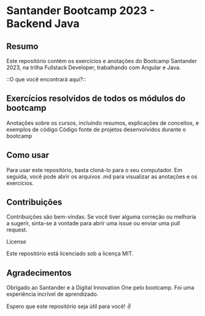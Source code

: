 # Santander Bootcamp 2023 - Backend Java

## Resumo

Este repositório contém os exercícios e anotações do Bootcamp Santander 2023, na trilha Fullstack Developer, trabalhando com Angular e Java.

::O que você encontrará aqui?::

## Exercícios resolvidos de todos os módulos do bootcamp
Anotações sobre os cursos, incluindo resumos, explicações de conceitos, e exemplos de código
Código fonte de projetos desenvolvidos durante o bootcamp

## Como usar

Para usar este repositório, basta cloná-lo para o seu computador. Em seguida, você pode abrir os arquivos .md para visualizar as anotações e os exercícios.

## Contribuições

Contribuições são bem-vindas. Se você tiver alguma correção ou melhoria a sugerir, sinta-se à vontade para abrir uma issue ou enviar uma pull request.

License

Este repositório está licenciado sob a licença MIT.

## Agradecimentos

Obrigado ao Santander e à Digital Innovation One pelo bootcamp. Foi uma experiência incrível de aprendizado.

Espero que este repositório seja útil para você! ✌️